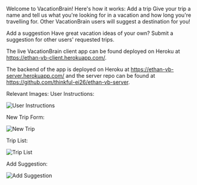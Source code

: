 Welcome to VacationBrain! Here's how it works:
Add a trip
Give your trip a name and tell us what you're looking for in a vacation and how long you're travelling for.
Other VacationBrain users will suggest a destination for you!

Add a suggestion
Have great vacation ideas of your own? Submit a suggestion for other users' requested trips.

The live VacationBrain client app can be found deployed on Heroku at https://ethan-vb-client.herokuapp.com/.

The backend of the app is deployed on Heroku at https://ethan-vb-server.herokuapp.com/ and the server repo can be found at https://github.com/thinkful-ei26/ethan-vb-server.


Relevant Images:
User Instructions:

![User Instructions](../master/readme-images/vb-v1-info-modal.PNG)
      
New Trip Form:

![New Trip](../master/readme-images/vb-v1-add-trip.PNG)
      
Trip List:

![Trip List](../master/readme-images/vb-v1-trip-list.PNG)
      
Add Suggestion:

![Add Suggestion](../master/readme-images/vb-v1-add-suggestion.PNG)
